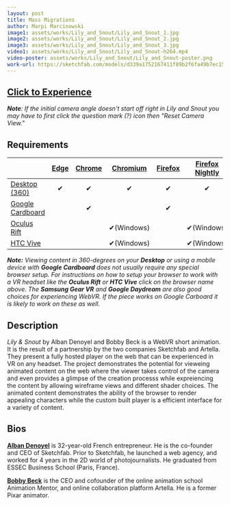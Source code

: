 ```yaml
---
layout: post
title: Mass Migrations
author: Marpi Marcinowski
image1: assets/works/Lily_and_Snout/Lily_and_Snout_1.jpg
image2: assets/works/Lily_and_Snout/Lily_and_Snout_2.jpg
image3: assets/works/Lily_and_Snout/Lily_and_Snout_3.jpg
video1: assets/works/Lily_and_Snout/Lily_and_Snout-h264.mp4
video-poster: assets/works/Lily_and_Snout/Lily_and_Snout-poster.png
work-url: https://sketchfab.com/models/d339a1752167411f89b2f6fa49b7ec15?orbit_constraint_pitch_down=0&scrollwheel=0&autospin=0&navigation=fps&fps_speed=0&camera=0&preload=1
---
```



<h2><a href="{{ page.work-url }}" target="_blank" class="button fit special icon fa-play"> Click to Experience</a></h2>

***Note**: If the initial camera angle doesn't start off right in Lily and Snout you may have to first click the question mark (?) icon then "Reset Camera View."*

<div class="box" markdown="1">

## Requirements

|                     |[Edge][1]|[Chrome][2]|[Chromium][3]|[Firefox][4]|[Firefox Nightly][5]|[Safari][6]  
|---------------------|:-------:|:---------:|:-----------:|:----------:|:------------------:|:---------:
|[Desktop (360)][7]   |✔        |✔          |✔            |✔           |✔                   |✔     
|[Google Cardboard][8]|         |✔          |             |✔           |                    |✔     
|[Oculus Rift][9]     |         |           |✔(Windows)   |            |✔(Windows)          |      
|[HTC Vive][10]       |         |           |✔(Windows)   |            |✔(Windows)          | 
  
[1]:instructions.html#edge-ins
[2]:instructions.html#chrome-ins 
[3]:instructions.html#chromium-ins 
[4]:instructions.html#firefox-ins 
[5]:instructions.html#firefoxnightly-ins 
[6]:instructions.html#safari-ins 
[7]:instructions.html#desktop-ins
[8]:https://vr.google.com/cardboard/
[9]:https://www.oculus.com/rift/
[10]:https://www.vive.com/

***Note:** Viewing content in 360-degrees on your **Desktop** or using a mobile device with **Google Cardboard** does not usually require any special browser setup. For instructions on how to setup your browser to work with a VR headset like the **Oculus Rift** or **HTC Vive** click on the browser name above. The **Samsung Gear VR** and **Google Daydream** are also good choices for experiencing WebVR. If the piece works on Google Carboard it is likely to work on these as well.*

</div>

<div class="box" markdown="1">

## Description
*Lily & Snout* by Alban Denoyel and Bobby Beck is a WebVR short animation. It is the result of a partnership by the two companies Sketchfab and Artella. They present a fully hosted player on the web that can be experienced in VR on any headset. The project demonstrates the potential for vieweing animated content on the web where the viewer takes control of the camera and even provides a glimpse of the creation processs while expreiencing the content by allowing wireframe views and different shader choices. The animated content demonstrates the ability of the browser to render appealing characters while the custom built player is a efficient interface for a variety of content.    

## Bios	
**[Alban Denoyel](http://denoyel.com/)** is 32-year-old French entrepreneur. He is the co-founder and CEO of Sketchfab. Prior to Sketchfab, he launched a web agency, and worked for 4 years in the 2D world of photojournalists. He graduated from ESSEC Business School (Paris, France). 

**[Bobby Beck](https://twitter.com/bobbyboombeck)** is the CEO and cofounder of the online animation school Animation Mentor, and online collaboration platform Artella. He is a former Pixar animator.

</div>

